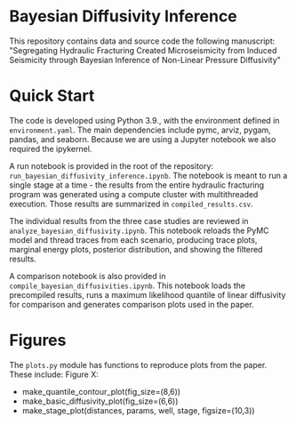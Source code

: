 # Bayesian Diffusivity Inference
This repository contains data and source code the following manuscript:
"Segregating Hydraulic Fracturing Created Microseismicity from Induced Seismicity through Bayesian Inference of Non-Linear Pressure Diffusivity"

# Quick Start
The code is developed using Python 3.9., with the environment defined in `environment.yaml`. The main dependencies include pymc, arviz, pygam, pandas, and seaborn. Because we are using a Jupyter notebook we also required the ipykernel.

A run notebook is provided in the root of the repository: `run_bayesian_diffusivity_inference.ipynb`. The notebook is meant to run a single stage at a time - the results from the entire hydraulic fracturing program was generated using a compute cluster with multithreaded execution. Those results are summarized in `compiled_results.csv`.

The individual results from the three case studies are reviewed in `analyze_bayesian_diffusivity.ipynb`. This notebook reloads the PyMC model and thread traces from each scenario, producing trace plots, marginal energy plots, posterior distribution, and showing the filtered results.

A comparison notebook is also provided in `compile_bayesian_diffusivities.ipynb`. This notebook loads the precompiled results, runs a maximum likelihood quantile of linear diffusivity for comparison and generates comparison plots used in the paper.

# Figures
The `plots.py` module has functions to reproduce plots from the paper. These include:
Figure X:
- make_quantile_contour_plot(fig_size=(8,6))
- make_basic_diffusivity_plot(fig_size=(6,6))
- make_stage_plot(distances, params, well, stage, figsize=(10,3))




